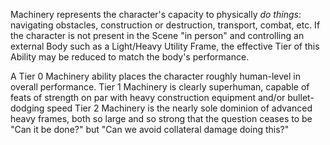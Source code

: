 Machinery represents the character's capacity to physically *do things*: navigating obstacles, construction or destruction, transport, combat, etc. If the character is not present in the Scene "in person" and controlling an external Body such as a Light/Heavy Utility Frame, the effective Tier of this Ability may be reduced to match the body's performance.

A Tier 0 Machinery ability places the character roughly human-level in overall performance.
Tier 1 Machinery is clearly superhuman, capable of feats of strength on par with heavy construction equipment and/or bullet-dodging speed
Tier 2 Machinery is the nearly sole dominion of advanced heavy frames, both so large and so strong that the question ceases to be "Can it be done?" but "Can we avoid collateral damage doing this?"
